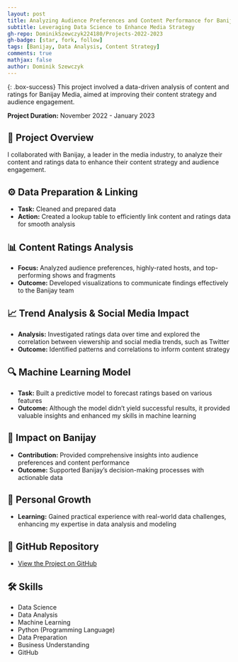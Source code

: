 ```yaml
---
layout: post
title: Analyzing Audience Preferences and Content Performance for Banijay
subtitle: Leveraging Data Science to Enhance Media Strategy
gh-repo: DominikSzewczyk224180/Projects-2022-2023
gh-badge: [star, fork, follow]
tags: [Banijay, Data Analysis, Content Strategy]
comments: true
mathjax: false
author: Dominik Szewczyk
---
```


{: .box-success}
This project involved a data-driven analysis of content and ratings for Banijay Media, aimed at improving their content strategy and audience engagement.

**Project Duration:** November 2022 - January 2023

## 🎥 Project Overview

I collaborated with Banijay, a leader in the media industry, to analyze their content and ratings data to enhance their content strategy and audience engagement.

## ⚙️ Data Preparation & Linking

- **Task:** Cleaned and prepared data
- **Action:** Created a lookup table to efficiently link content and ratings data for smooth analysis

## 📊 Content Ratings Analysis

- **Focus:** Analyzed audience preferences, highly-rated hosts, and top-performing shows and fragments
- **Outcome:** Developed visualizations to communicate findings effectively to the Banijay team

## 📈 Trend Analysis & Social Media Impact

- **Analysis:** Investigated ratings data over time and explored the correlation between viewership and social media trends, such as Twitter
- **Outcome:** Identified patterns and correlations to inform content strategy

## 🔍 Machine Learning Model

- **Task:** Built a predictive model to forecast ratings based on various features
- **Outcome:** Although the model didn’t yield successful results, it provided valuable insights and enhanced my skills in machine learning

## 🚀 Impact on Banijay

- **Contribution:** Provided comprehensive insights into audience preferences and content performance
- **Outcome:** Supported Banijay’s decision-making processes with actionable data

## 🌱 Personal Growth

- **Learning:** Gained practical experience with real-world data challenges, enhancing my expertise in data analysis and modeling

## 🔗 GitHub Repository

- [View the Project on GitHub](https://github.com/DominikSzewczyk224180/Projects-2022-2023/tree/main/Banijay)

## 🛠 Skills

- Data Science
- Data Analysis
- Machine Learning
- Python (Programming Language)
- Data Preparation
- Business Understanding
- GitHub
